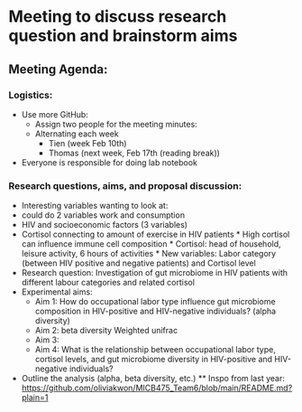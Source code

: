 # Meeting to discuss research question and brainstorm aims
## Meeting Agenda:
### Logistics:
  * Use more GitHub:
    * Assign two people for the meeting minutes:
     * Alternating each week
       * Tien (week Feb 10th)
       * Thomas (next week, Feb 17th (reading break))
  * Everyone is responsible for doing lab notebook 
### Research questions, aims, and proposal discussion:
  * Interesting variables wanting to look at:
   *  could do 2 variables work and consumption
   *  HIV and socioeconomic factors (3 variables)
   *  Cortisol connecting to amount of exercise in HIV patients
    * High cortisol can influence immune cell composition
    * Cortisol: head of household, leisure activity, 6 hours of activities
    * New variables: Labor category (between HIV positive and negative patients) and Cortisol level
  * Research question: Investigation of gut microbiome in HIV patients with different labour categories and related cortisol
  * Experimental aims:
     * Aim 1: How do occupational labor type influence gut microbiome composition in HIV-positive and HIV-negative individuals? (alpha diversity)
     * Aim 2: beta diversity Weighted unifrac 
     * Aim 3:
     * Aim 4: What is the relationship between occupational labor type, cortisol levels, and gut microbiome diversity in HIV-positive and HIV-negative individuals?
  * Outline the analysis (alpha, beta diversity, etc.)
    ** Inspo from last year: https://github.com/oliviakwon/MICB475_Team6/blob/main/README.md?plain=1  
